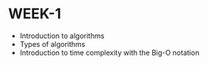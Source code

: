 # WEEK-1

- Introduction to algorithms
- Types of algorithms
- Introduction to time complexity with the Big-O notation
